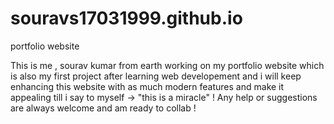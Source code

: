 # souravs17031999.github.io
portfolio website

This is me , sourav kumar from earth working on my portfolio website which is also my first project after learning web developement and i will keep enhancing this website with as much modern features and make it appealing till i say to myself -> "this is a miracle" !
Any help or suggestions are always welcome and am ready to collab !
